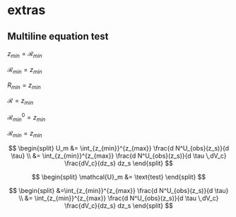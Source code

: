 # extras

## Multiline equation test

$z_{min} = \mathcal{R}_{min}$

$\mathcal{R}_{min} = z_{min}$

$R_{min} = z_{min}$

$\mathcal{R} = z_{min}$

$\mathcal{R}^0_{min} = z_{min}$

$\mathcal{R}^{}_{min} = z_{min}$

$$ \begin{split} 
U_m &= \int_{z_{min}}^{z_{max}} \frac{d N^U_{obs}(z_s)}{d \tau} \\
&= \int_{z_{min}}^{z_{max}} \frac{d N^U_{obs}(z_s)}{d \tau \,dV_c} \frac{dV_c}{dz_s} dz_s 
\end{split} $$  

$$ \begin{split} 
\mathcal{U}_m &= \text{test}
\end{split} $$  

$$ \begin{split} 
&=\int_{z_{min}}^{z_{max}} \frac{d N^U_{obs}(z_s)}{d \tau} \\
&= \int_{z_{min}}^{z_{max}} \frac{d N^U_{obs}(z_s)}{d \tau \,dV_c} \frac{dV_c}{dz_s} dz_s 
\end{split} $$  



